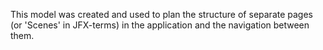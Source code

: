 This model was created and used to plan the structure of separate pages (or 'Scenes' in JFX-terms) in the application and the navigation between them.